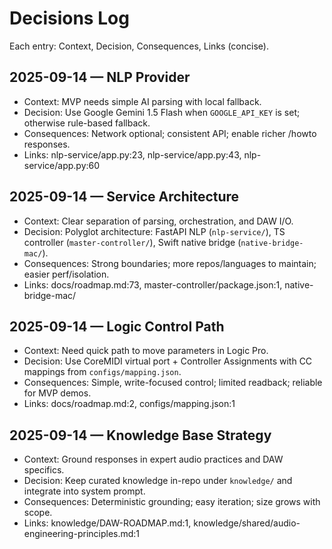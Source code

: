 # Decisions Log

Each entry: Context, Decision, Consequences, Links (concise).

## 2025-09-14 — NLP Provider
- Context: MVP needs simple AI parsing with local fallback.
- Decision: Use Google Gemini 1.5 Flash when `GOOGLE_API_KEY` is set; otherwise rule-based fallback.
- Consequences: Network optional; consistent API; enable richer /howto responses.
- Links: nlp-service/app.py:23, nlp-service/app.py:43, nlp-service/app.py:60

## 2025-09-14 — Service Architecture
- Context: Clear separation of parsing, orchestration, and DAW I/O.
- Decision: Polyglot architecture: FastAPI NLP (`nlp-service/`), TS controller (`master-controller/`), Swift native bridge (`native-bridge-mac/`).
- Consequences: Strong boundaries; more repos/languages to maintain; easier perf/isolation.
- Links: docs/roadmap.md:73, master-controller/package.json:1, native-bridge-mac/

## 2025-09-14 — Logic Control Path
- Context: Need quick path to move parameters in Logic Pro.
- Decision: Use CoreMIDI virtual port + Controller Assignments with CC mappings from `configs/mapping.json`.
- Consequences: Simple, write-focused control; limited readback; reliable for MVP demos.
- Links: docs/roadmap.md:2, configs/mapping.json:1

## 2025-09-14 — Knowledge Base Strategy
- Context: Ground responses in expert audio practices and DAW specifics.
- Decision: Keep curated knowledge in-repo under `knowledge/` and integrate into system prompt.
- Consequences: Deterministic grounding; easy iteration; size grows with scope.
- Links: knowledge/DAW-ROADMAP.md:1, knowledge/shared/audio-engineering-principles.md:1

